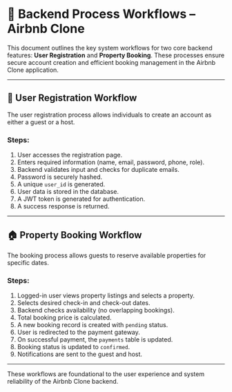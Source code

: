 # 📘 Backend Process Workflows – Airbnb Clone

This document outlines the key system workflows for two core backend features: **User Registration** and **Property Booking**. These processes ensure secure account creation and efficient booking management in the Airbnb Clone application.

---

## 🔐 User Registration Workflow

The user registration process allows individuals to create an account as either a guest or a host.

### Steps:

1. User accesses the registration page.
2. Enters required information (name, email, password, phone, role).
3. Backend validates input and checks for duplicate emails.
4. Password is securely hashed.
5. A unique `user_id` is generated.
6. User data is stored in the database.
7. A JWT token is generated for authentication.
8. A success response is returned.

---

## 🏠 Property Booking Workflow

The booking process allows guests to reserve available properties for specific dates.

### Steps:

1. Logged-in user views property listings and selects a property.
2. Selects desired check-in and check-out dates.
3. Backend checks availability (no overlapping bookings).
4. Total booking price is calculated.
5. A new booking record is created with `pending` status.
6. User is redirected to the payment gateway.
7. On successful payment, the `payments` table is updated.
8. Booking status is updated to `confirmed`.
9. Notifications are sent to the guest and host.

---

These workflows are foundational to the user experience and system reliability of the Airbnb Clone backend.
